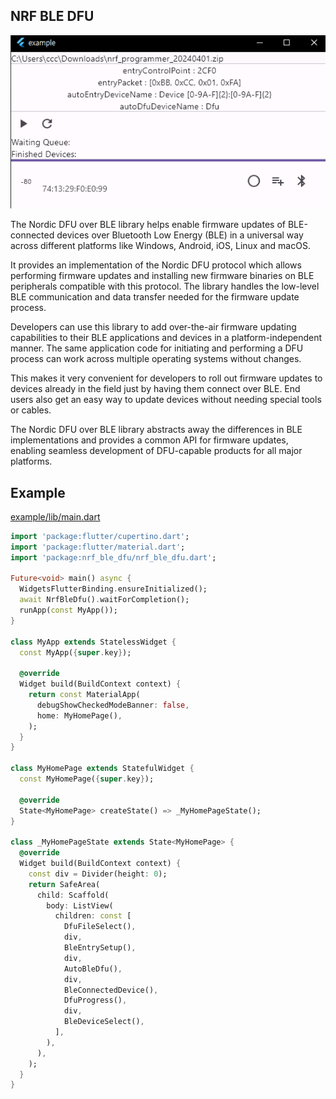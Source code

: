 ## NRF BLE DFU
![Example](https://github.com/chan150/nrf_ble_dfu/blob/master/doc/fin.png)

The Nordic DFU over BLE library helps enable firmware updates of BLE-connected devices over Bluetooth Low Energy (BLE) in a universal way across different platforms like Windows, Android, iOS, Linux and macOS.

It provides an implementation of the Nordic DFU protocol which allows performing firmware updates and installing new firmware binaries on BLE peripherals compatible with this protocol. The library handles the low-level BLE communication and data transfer needed for the firmware update process.

Developers can use this library to add over-the-air firmware updating capabilities to their BLE applications and devices in a platform-independent manner. The same application code for initiating and performing a DFU process can work across multiple operating systems without changes.

This makes it very convenient for developers to roll out firmware updates to devices already in the field just by having them connect over BLE. End users also get an easy way to update devices without needing special tools or cables.

The Nordic DFU over BLE library abstracts away the differences in BLE implementations and provides a common API for firmware updates, enabling seamless development of DFU-capable products for all major platforms.

## Example
[example/lib/main.dart](https://github.com/chan150/nrf_ble_dfu/blob/master/example/lib/main.dart)
```dart
import 'package:flutter/cupertino.dart';
import 'package:flutter/material.dart';
import 'package:nrf_ble_dfu/nrf_ble_dfu.dart';

Future<void> main() async {
  WidgetsFlutterBinding.ensureInitialized();
  await NrfBleDfu().waitForCompletion();
  runApp(const MyApp());
}

class MyApp extends StatelessWidget {
  const MyApp({super.key});

  @override
  Widget build(BuildContext context) {
    return const MaterialApp(
      debugShowCheckedModeBanner: false,
      home: MyHomePage(),
    );
  }
}

class MyHomePage extends StatefulWidget {
  const MyHomePage({super.key});

  @override
  State<MyHomePage> createState() => _MyHomePageState();
}

class _MyHomePageState extends State<MyHomePage> {
  @override
  Widget build(BuildContext context) {
    const div = Divider(height: 0);
    return SafeArea(
      child: Scaffold(
        body: ListView(
          children: const [
            DfuFileSelect(),
            div,
            BleEntrySetup(),
            div,
            AutoBleDfu(),
            div,
            BleConnectedDevice(),
            DfuProgress(),
            div,
            BleDeviceSelect(),
          ],
        ),
      ),
    );
  }
}
```